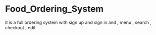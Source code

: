 # Food_Ordering_System
it is a full ordering system with sign up and sign in and , menu , search , checkout , edit  
